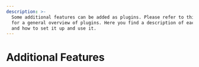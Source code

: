 ```yaml
---
description: >-
  Some additional features can be added as plugins. Please refer to this article
  for a general overview of plugins. Here you find a description of each plugin
  and how to set it up and use it.
---
```


# Additional Features

